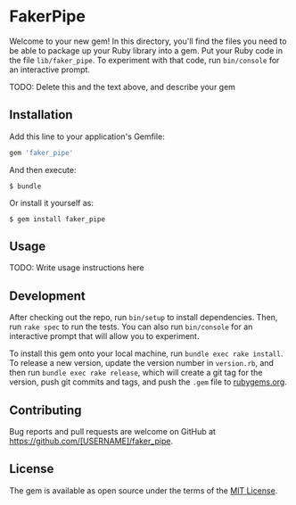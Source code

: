# FakerPipe

Welcome to your new gem! In this directory, you'll find the files you need to be able to package up your Ruby library into a gem. Put your Ruby code in the file `lib/faker_pipe`. To experiment with that code, run `bin/console` for an interactive prompt.

TODO: Delete this and the text above, and describe your gem

## Installation

Add this line to your application's Gemfile:

```ruby
gem 'faker_pipe'
```

And then execute:

    $ bundle

Or install it yourself as:

    $ gem install faker_pipe

## Usage

TODO: Write usage instructions here

## Development

After checking out the repo, run `bin/setup` to install dependencies. Then, run `rake spec` to run the tests. You can also run `bin/console` for an interactive prompt that will allow you to experiment.

To install this gem onto your local machine, run `bundle exec rake install`. To release a new version, update the version number in `version.rb`, and then run `bundle exec rake release`, which will create a git tag for the version, push git commits and tags, and push the `.gem` file to [rubygems.org](https://rubygems.org).

## Contributing

Bug reports and pull requests are welcome on GitHub at https://github.com/[USERNAME]/faker_pipe.


## License

The gem is available as open source under the terms of the [MIT License](http://opensource.org/licenses/MIT).

